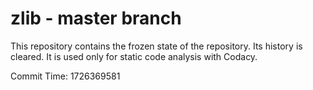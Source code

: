 # zlib - master branch

This repository contains the frozen state of the repository.
Its history is cleared. It is used only for static code
analysis with Codacy.

Commit Time: 1726369581